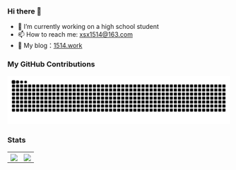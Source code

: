 ### Hi there 👋

<!--
**guLinga/gulinga** is a ✨ _special_ ✨ repository because its `README.md` (this file) appears on your GitHub profile.

Here are some ideas to get you started:

- 🔭 I’m currently working on ...
- 🌱 I’m currently learning ...
- 👯 I’m looking to collaborate on ...
- 🤔 I’m looking for help with ...
- 💬 Ask me about ...
- 📫 How to reach me: ...
- 😄 Pronouns: ...
- ⚡ Fun fact: ...
-->
- 🔭 I’m currently working on a high school student
- 📫 How to reach me: xsx1514@163.com
- 💛 My blog：[1514.work](https://1514.work/)

### My GitHub Contributions
![](https://raw.githubusercontent.com/guLinga/guLinga/main/assets/github-contribution-grid-snake.svg)

### Stats

<table>
  <tr>
    <td>
      <img align="center" src="https://github-readme-stats.vercel.app/api?username=guLinga&count_private=true&show_icons=true&hide_border=true" />
    </td>
    <td>
      <img align="center" src="https://github-readme-stats.vercel.app/api/top-langs/?username=guLinga&count_private=true&hide=hack&layout=compact&hide_border=true" />
    </td>   
  </tr>
</table>
